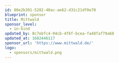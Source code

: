```yaml
---
id: 80e2b391-5282-40ac-ae62-d31c21df0e70
blueprint: sponsor
title: Mittwald
sponsor_level:
  - in-kind
updated_by: 8c7ebfc4-94cb-4f6f-bcea-fa48faf79a68
updated_at: 1682446117
sponsor_url: 'https://www.mittwald.de/'
logo:
  - sponsors/mittwald.png
---
```

